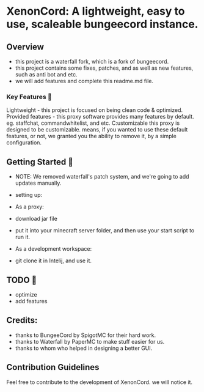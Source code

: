 # XenonCord: A lightweight, easy to use, scaleable bungeecord instance.

## Overview

- this project is a waterfall fork, which is a fork of bungeecord.
- this project contains some fixes, patches, and as well as new features, such as anti bot and etc.
- we will add features and complete this readme.md file.


### Key Features 🚀

Lightweight - this project is focused on being clean code & optimized.
Provided features - this proxy software provides many features by default. eg. staffchat, commandwhitelist, and etc.
C:ustomizable this proxy is designed to be customizable. means, if you wanted to use these default features, or not, we granted you the ability to remove it, by a simple configuration.

## Getting Started 🚧
- NOTE: We removed waterfall's patch system, and we're going to add updates manually.

- setting up:
- As a proxy:
- download jar file
- put it into your minecraft server folder, and then use your start script to run it.

- As a development workspace:
- git clone it in Intelij, and use it.

## TODO 📝
- optimize
- add features

## Credits:
- thanks to BungeeCord by SpigotMC for their hard work.
- thanks to Waterfall by PaperMC to make stuff easier for us.
- thanks to whom who helped in designing a better GUI.

## Contribution Guidelines 

Feel free to contribute to the development of XenonCord. we will notice it.
